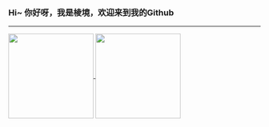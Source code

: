 ### Hi~ 你好呀，我是棱境，欢迎来到我的Github
---
<!--
**superlovelace/superlovelace** is a ✨ _special_ ✨ repository because its `README.md` (this file) appears on your GitHub profile.

Here are some ideas to get you started:

- 🔭 I’m currently working on ...
- 🌱 I’m currently learning ...
- 👯 I’m looking to collaborate on ...
- 🤔 I’m looking for help with ...
- 💬 Ask me about ...
- 📫 How to reach me: ...
- 😄 Pronouns: ...
- ⚡ Fun fact: ...
-->
<a href="https://github.com/superlovelace?tab=repositories">
    <img align="center" height="170" src="https://github-readme-stats-sigma-five.vercel.app/api?username=superlovelace&layout=compact&theme=holi"/>
</a>
<a href="https://github.com/superlovelace">
    <img align="center" height="170" src="https://github-readme-stats-sigma-five.vercel.app/api/top-langs/?username=superlovelace&layout=compact&theme=holi"/>
</a>
